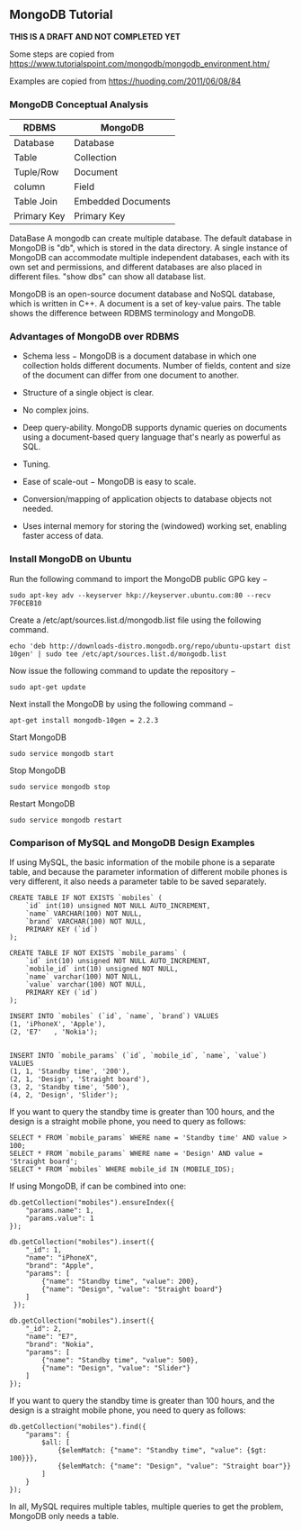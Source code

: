 
## MongoDB Tutorial

**THIS IS A DRAFT AND NOT COMPLETED YET**

Some steps are copied from <https://www.tutorialspoint.com/mongodb/mongodb_environment.htm/>


Examples are copied from <https://huoding.com/2011/06/08/84>

### MongoDB Conceptual Analysis

| RDBMS      | MongoDB            | 
| -----------| ------------------ |
| Database   | Database           | 
| Table      | Collection         |
| Tuple/Row  | Document           |
| column     | Field              |
| Table Join | Embedded Documents |
| Primary Key| Primary Key        | 

DataBase
A mongodb can create multiple database. The default database in MongoDB is "db", which is stored in the data directory. A single instance of MongoDB can accommodate multiple independent databases, each with its own set and permissions, and different databases are also placed in different files.
"show dbs" can show all database list.

    
MongoDB is an open-source document database and NoSQL database, which is written in C++. A document is a set of key-value pairs. The table shows the difference between RDBMS terminology and MongoDB.
 
 

### Advantages of MongoDB over RDBMS 

- Schema less − MongoDB is a document database in which one collection holds different documents. Number of fields, content and size of the document can differ from one document to another.

- Structure of a single object is clear.

- No complex joins.

- Deep query-ability. MongoDB supports dynamic queries on documents using a document-based query language that's nearly as powerful as SQL.

- Tuning.

- Ease of scale-out − MongoDB is easy to scale.

- Conversion/mapping of application objects to database objects not needed.

- Uses internal memory for storing the (windowed) working set, enabling faster access of data.

### Install MongoDB on Ubuntu

Run the following command to import the MongoDB public GPG key −

    sudo apt-key adv --keyserver hkp://keyserver.ubuntu.com:80 --recv 7F0CEB10
    
 
Create a /etc/apt/sources.list.d/mongodb.list file using the following command.

    echo 'deb http://downloads-distro.mongodb.org/repo/ubuntu-upstart dist 10gen' | sudo tee /etc/apt/sources.list.d/mongodb.list
    
Now issue the following command to update the repository −

    sudo apt-get update
    
Next install the MongoDB by using the following command −

    apt-get install mongodb-10gen = 2.2.3
    
Start MongoDB

    sudo service mongodb start
    
Stop MongoDB

    sudo service mongodb stop
    
Restart MongoDB

    sudo service mongodb restart

### Comparison of MySQL and MongoDB Design Examples
If using MySQL, the basic information of the mobile phone is a separate table, and because the parameter information of different mobile phones is very different, it also needs a parameter table to be saved separately.

    CREATE TABLE IF NOT EXISTS `mobiles` (
        `id` int(10) unsigned NOT NULL AUTO_INCREMENT,
        `name` VARCHAR(100) NOT NULL,
        `brand` VARCHAR(100) NOT NULL,
        PRIMARY KEY (`id`)
    );

    CREATE TABLE IF NOT EXISTS `mobile_params` (
        `id` int(10) unsigned NOT NULL AUTO_INCREMENT,
        `mobile_id` int(10) unsigned NOT NULL,
        `name` varchar(100) NOT NULL,
        `value` varchar(100) NOT NULL,
        PRIMARY KEY (`id`)
    );

    INSERT INTO `mobiles` (`id`, `name`, `brand`) VALUES
    (1, 'iPhoneX', 'Apple'),
    (2, 'E7'   , 'Nokia');

    
    INSERT INTO `mobile_params` (`id`, `mobile_id`, `name`, `value`) VALUES
    (1, 1, 'Standby time', '200'),
    (2, 1, 'Design', 'Straight board'),
    (3, 2, 'Standby time', '500'),
    (4, 2, 'Design', 'Slider');
    
If you want to query the standby time is greater than 100 hours, and the design is a straight mobile phone, you need to query as follows:
    
    SELECT * FROM `mobile_params` WHERE name = 'Standby time' AND value > 100;
    SELECT * FROM `mobile_params` WHERE name = 'Design' AND value = 'Straight board';
    SELECT * FROM `mobiles` WHERE mobile_id IN (MOBILE_IDS);
  
If using MongoDB, if can be combined into one:
    
    db.getCollection("mobiles").ensureIndex({
        "params.name": 1,
        "params.value": 1
    });

    db.getCollection("mobiles").insert({
        "_id": 1,
        "name": "iPhoneX",
        "brand": "Apple",
        "params": [
            {"name": "Standby time", "value": 200},
            {"name": "Design", "value": "Straight board"}
        ]
     });

    db.getCollection("mobiles").insert({
        "_id": 2,
        "name": "E7",
        "brand": "Nokia",
        "params": [
            {"name": "Standby time", "value": 500},
            {"name": "Design", "value": "Slider"}
        ]
    });

If you want to query the standby time is greater than 100 hours, and the design is a straight mobile phone, you need to query as follows:

    db.getCollection("mobiles").find({
        "params": {
            $all: [
                {$elemMatch: {"name": "Standby time", "value": {$gt: 100}}},
                {$elemMatch: {"name": "Design", "value": "Straight boar"}}
            ]
        }
    });
    
In all, MySQL requires multiple tables, multiple queries to get the problem, MongoDB only needs a table.
